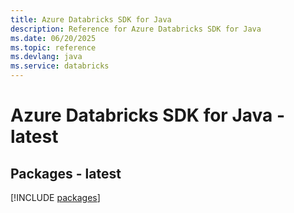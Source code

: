```yaml
---
title: Azure Databricks SDK for Java
description: Reference for Azure Databricks SDK for Java
ms.date: 06/20/2025
ms.topic: reference
ms.devlang: java
ms.service: databricks
---
```

# Azure Databricks SDK for Java - latest
## Packages - latest
[!INCLUDE [packages](databricks-index.md)]
